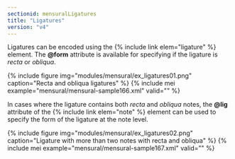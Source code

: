 ```yaml
---
sectionid: mensuralLigatures
title: "Ligatures"
version: "v4"
---
```


Ligatures can be encoded using the {% include link elem="ligature" %} element. The **@form** attribute is available for specifying if the ligature is *recta* or *obliqua*.

{% include figure img="modules/mensural/ex_ligatures01.png" caption="Recta and obliqua ligatures" %}
{% include mei example="mensural/mensural-sample166.xml" valid="" %}

In cases where the ligature contains both *recta* and *obliqua* notes, the **@lig** attribute of the {% include link elem="note" %} element can be used to specify the form of the ligature at the note level.

{% include figure img="modules/mensural/ex_ligatures02.png" caption="Ligature with more than two notes with recta and obliqua" %}
{% include mei example="mensural/mensural-sample167.xml" valid="" %}
